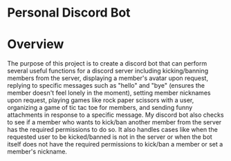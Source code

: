 # Personal Discord Bot

# Overview
The purpose of this project is to create a discord bot that can perform several useful functions for a discord server including kicking/banning members from the server, displaying a member's avatar upon request, replying to specific messages such as "hello" and "bye" (ensures the member doesn't feel lonely in the moment), setting member nicknames upon request, playing games like rock paper scissors with a user, organizing a game of tic tac toe for members, and sending funny attachments in response to a specific message. My discord bot also checks to see if a member who wants to kick/ban another member from the server has the required permissions to do so. It also handles cases like when the requested user to be kicked/banned is not in the server or when the bot itself does not have the required permissions to kick/ban a member or set a member's nickname.



